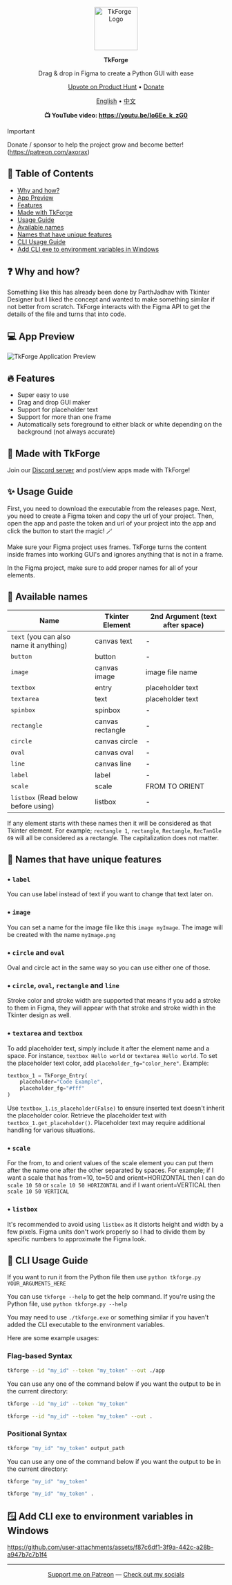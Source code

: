 <p align="center"><img src="./assets/icon.png" alt="TkForge Logo" width="100" height="100"></p>

<p align="center"><strong>TkForge</strong></p>

<p align="center">Drag & drop in Figma to create a Python GUI with ease</p>

<p align="center"><a href="https://producthunt.com/products/tkforge">Upvote on Product Hunt</a> • <a href="https://patreon.com/axorax">Donate</a></p>

<p align="center"><a href="./README.md">English</a> • <a href="./README_zh.md">中文</a></p>

<p align="center"><strong>📺 YouTube video: <a href="https://youtu.be/lo6Ee_k_zG0">https://youtu.be/lo6Ee_k_zG0</a></strong></p>

> [!Important]
> Donate / sponsor to help the project grow and become better! (https://patreon.com/axorax)

## 📰 Table of Contents

- [Why and how?](#-why-and-how)
- [App Preview](#-app-preview)
- [Features](#-features)
- [Made with TkForge](#-made-with-tkforge)
- [Usage Guide](#-usage-guide)
- [Available names](#-available-names)
- [Names that have unique features](#-names-that-have-unique-features)
- [CLI Usage Guide](#-cli-usage-guide)
- [Add CLI exe to environment variables in Windows](#-add-cli-exe-to-environment-variables-in-windows)

## ❓ Why and how?

Something like this has already been done by ParthJadhav with Tkinter Designer but I liked the concept and wanted to make something similar if not better from scratch. TkForge interacts with the Figma API to get the details of the file and turns that into code.

## 💻 App Preview

![TkForge Application Preview](./preview.png)

## 🔥 Features

- Super easy to use
- Drag and drop GUI maker
- Support for placeholder text
- Support for more than one frame
- Automatically sets foreground to either black or white depending on the background (not always accurate)

## 🐍 Made with TkForge

Join our [Discord server](https://discord.gg/nKUFghjXQu) and post/view apps made with TkForge!

## ✨ Usage Guide

First, you need to download the executable from the releases page. Next, you need to create a Figma token and copy the url of your project. Then, open the app and paste the token and url of your project into the app and click the button to start the magic! 🪄

Make sure your Figma project uses frames. TkForge turns the content inside frames into working GUI's and ignores anything that is not in a frame.

In the Figma project, make sure to add proper names for all of your elements.

## 🧿 Available names

| Name                                   | Tkinter Element  | 2nd Argument (text after space) |
| -------------------------------------- | ---------------- | ------------------------------- |
| `text` (you can also name it anything) | canvas text      | -                               |
| `button`                               | button           | -                               |
| `image`                                | canvas image     | image file name                 |
| `textbox`                              | entry            | placeholder text                |
| `textarea`                             | text             | placeholder text                |
| `spinbox`                              | spinbox          | -                               |
| `rectangle`                            | canvas rectangle | -                               |
| `circle`                               | canvas circle    | -                               |
| `oval`                                 | canvas oval      | -                               |
| `line`                                 | canvas line      | -                               |
| `label`                                | label            | -                               |
| `scale`                                | scale            | FROM TO ORIENT                  |
| `listbox` (Read below before using)    | listbox          | -                               |

If any element starts with these names then it will be considered as that Tkinter element. For example; `rectangle 1`, `rectangle`, `Rectangle`, `RecTanGle 69` will all be considered as a rectangle. The capitalization does not matter.

## 💎 Names that have unique features

### • `label`

You can use label instead of text if you want to change that text later on.

### • `image`

You can set a name for the image file like this `image myImage`. The image will be created with the name `myImage.png`

### • `circle` and `oval`

Oval and circle act in the same way so you can use either one of those.

### • `circle`, `oval`, `rectangle` and `line`

Stroke color and stroke width are supported that means if you add a stroke to them in Figma, they will appear with that stroke and stroke width in the Tkinter design as well.

### • `textarea` and `textbox`

To add placeholder text, simply include it after the element name and a space. For instance, `textbox Hello world` or `textarea Hello world`. To set the placeholder text color, add `placeholder_fg="color_here"`. Example:

```python
textbox_1 = TkForge_Entry(
    placeholder="Code Example",
    placeholder_fg="#fff"
)
```

Use `textbox_1.is_placeholder(False)` to ensure inserted text doesn't inherit the placeholder color. Retrieve the placeholder text with `textbox_1.get_placeholder()`. Placeholder text may require additional handling for various situations.

### • `scale`

For the from, to and orient values of the scale element you can put them after the name one after the other separated by spaces. For example; if I want a scale that has from=10, to=50 and orient=HORIZONTAL then I can do `scale 10 50` or `scale 10 50 HORIZONTAL` and if I want orient=VERTICAL then `scale 10 50 VERTICAL`

### • `listbox`

It's recommended to avoid using `listbox` as it distorts height and width by a few pixels. Figma units don't work properly so I had to divide them by specific numbers to approximate the Figma look.

## 🔮 CLI Usage Guide

If you want to run it from the Python file then use `python tkforge.py YOUR_ARGUMENTS_HERE`

You can use `tkforge --help` to get the help command. If you're using the Python file, use `python tkforge.py --help`

You may need to use `./tkforge.exe` or something similar if you haven't added the CLI executable to the environment variables.

Here are some example usages:

### Flag-based Syntax

```sh
tkforge --id "my_id" --token "my_token" --out ./app
```

You can use any one of the command below if you want the output to be in the current directory:

```sh
tkforge --id "my_id" --token "my_token"

tkforge --id "my_id" --token "my_token" --out .
```

### Positional Syntax

```sh
tkforge "my_id" "my_token" output_path
```

You can use any one of the command below if you want the output to be in the current directory:

```sh
tkforge "my_id" "my_token"

tkforge "my_id" "my_token" .
```

## 🪟 Add CLI exe to environment variables in Windows

https://github.com/user-attachments/assets/f87c6df1-3f9a-442c-a28b-a947b7c7b1f4

---

<p align="center"><a href="https://www.patreon.com/axorax">Support me on Patreon</a> — <a href="https://github.com/axorax/socials">Check out my socials</a></p>